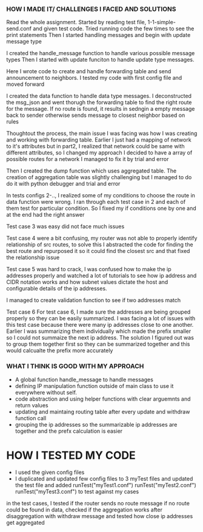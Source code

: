 ### HOW I MADE IT/ CHALLENGES I FACED AND SOLUTIONS

Read the whole assignment.
Started by reading test file, 1-1-simple-send.conf and given test code.
Tried running code the few times to see the print statements
Then I started handling messages and begin with update message type

I created the handle_message function to handle various possible message types
Then I started with update funciton to handle update type messages.

Here I wrote code to create and handle forwarding table and send announcement to neighbors. I tested my code with first config file and moved forward

I created the data function to handle data type messages.
I deconstructed the msg_json and went thorugh the forwarding table to find the right route for the message. If no route is found, it results in sedngin a empty message back to sender otherwise sends message to closest neighbor based on rules

Thoughtout the process, the main issue I was facing was how I was creating and working with forwarding table. Earlier I just had a mapping of network to it's attributes but in part2, I realized that network could be same with different attributes, so I changed my approach
I decided to have a array of possible routes for a network
I managed to fix it by trial and error

Then I created the dump function which uses aggregated table.
The creation of aggregation table was slightly challenging but I managed to do do it with python debugger and trial and error

In tests configs 2-.., I realized some of my conditions to choose the route in data function were wrong.
I ran through each test case in 2 and each of them test for particular condition. So I fixed my if conditions one by one and at the end had the right answer

Test case 3 was easy did not face much issues

Test case 4 were a bit confusing, my router was not able to properly identify relationship of src routes, to solve this I abstracted the code for finding the best route and repurposed it so it could find the closest src and that fixed the relationship issue

Test case 5 was hard to crack, I was confused how to make the ip addresses properly and watched a lot of tutorials to see how ip address and CIDR notation works and how subnet values dictate the host and configurable details of the ip addresses.

I managed to create validation function to see if two addresses match

Test case 6
For test case 6, I made sure the addresses are being grouped properly so they can be easily summarized. I was facing a lot of issues with this test case because there were many ip addresses close to one another. Earlier I was summarizing them individually which made the prefix smaller so I could not summaize the next ip address. The solution I figured out was to group them together first so they can be summarized together and this would calcualte the prefix more accurately

### WHAT I THINK IS GOOD WITH MY APPROACH

- A global function handle_message to handle messages
- defining IP manipulation function outside of main class to use it everywhere without self.
- code abstraction and using helper functions with clear arguemnts and return values
- updating and maintaing routing table after every update and withdraw function call
- grouping the ip addresses so the summarizable ip addresses are together and the prefx calculation is easier

# HOW I TESTED MY CODE

- I used the given config files
- I duplicated and updated few config files to 3 myTest files and updated the test file and added
  runTest("myTest1.conf")
  runTest("myTest2.conf")
  runTest("myTest3.conf")
  to test against my cases

in the test cases, I tested if the router sends no route message if no route could be found in data, checked if the aggregation works after disaggregation with withdraw message and tested how close ip addresses get aggregated
